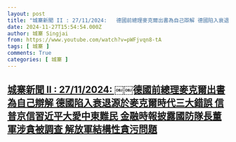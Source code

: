 ```yaml
---
layout: post
title: "城寨新聞 II : 27/11/2024: ￼￼德國前總理麥克爾出書為自己辯解 德國陷入衰退源於麥克爾時代三大錯誤 信普京信習近平大愛中東難民 金融時報披露國防隊長董軍涉貪被調查 解放軍結構性貪污問題"
date: 2024-11-27T15:54:54.000Z
author: 城寨 Singjai
from: https://www.youtube.com/watch?v=pWFjvqn8-tA
tags: [ 城寨 ]
comments: True
categories: [ 城寨 ]
---
```

<!--1732722894000-->
[城寨新聞 II : 27/11/2024: ￼￼德國前總理麥克爾出書為自己辯解 德國陷入衰退源於麥克爾時代三大錯誤 信普京信習近平大愛中東難民 金融時報披露國防隊長董軍涉貪被調查 解放軍結構性貪污問題](https://www.youtube.com/watch?v=pWFjvqn8-tA)
------

<div>

</div>
